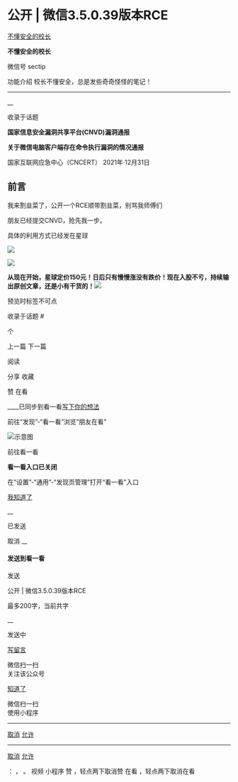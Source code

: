 #  公开 | 微信3.5.0.39版本RCE

[ 不懂安全的校长 ](javascript:void\(0\);)

**不懂安全的校长** ![]()

微信号 sectip

功能介绍 校长不懂安全，总是发些奇奇怪怪的笔记！

____

__

收录于话题

  

**国家信息安全漏洞共享平台(CNVD)漏洞通报**

 **关于微信电脑客户端存在命令执行漏洞的情况通报**

国家互联网应急中心（CNCERT）            2021年·12月31日

  

## 前言

我来割韭菜了，公开一个RCE顺带割韭菜，别骂我师傅们

  

朋友已经提交CNVD，抢先我一步。

具体的利用方式已经发在星球  

![](https://gitee.com/fuli009/images/raw/master/public/20220306211753.png)

  

![](https://gitee.com/fuli009/images/raw/master/public/20220306211803.png)

**从现在开始，星球定价150元！日后只有慢慢涨没有跌价！现在入股不亏，持续输出原创文章，还是小有干货的！**![](https://gitee.com/fuli009/images/raw/master/public/20220306211804.png)  

预览时标签不可点

收录于话题 #

 个

上一篇 下一篇

阅读

分享 收藏

赞 在看

____已同步到看一看[写下你的想法](javascript:;)

前往“发现”-“看一看”浏览“朋友在看”

![示意图](//res.wx.qq.com/mmbizwap/zh_CN/htmledition/images/pic/appmsg/pic_like_comment55871f.png)

前往看一看

**看一看入口已关闭**

在“设置”-“通用”-“发现页管理”打开“看一看”入口

[我知道了](javascript:;)

__

已发送

取消 __

####  发送到看一看

发送

公开 | 微信3.5.0.39版本RCE

最多200字，当前共字

__

发送中

[写留言](javascript:;)

微信扫一扫  
关注该公众号

[知道了](javascript:;)

微信扫一扫  
使用小程序

****

[取消](javascript:void\(0\);) [允许](javascript:void\(0\);)

****

[取消](javascript:void\(0\);) [允许](javascript:void\(0\);)

： ， 。 视频 小程序 赞 ，轻点两下取消赞 在看 ，轻点两下取消在看

